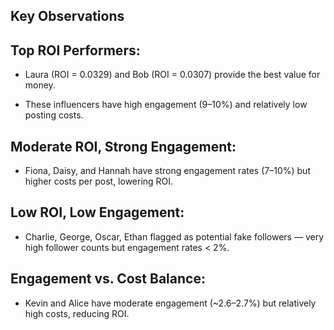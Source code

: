 ## Key Observations
## Top ROI Performers:
- Laura (ROI = 0.0329) and Bob (ROI = 0.0307) provide the best value for money.

- These influencers have high engagement (9–10%) and relatively low posting costs.

## Moderate ROI, Strong Engagement:

- Fiona, Daisy, and Hannah have strong engagement rates (7–10%) but higher costs per post, lowering ROI.

## Low ROI, Low Engagement:

- Charlie, George, Oscar, Ethan flagged as potential fake followers — very high follower counts but engagement rates < 2%.

## Engagement vs. Cost Balance:

- Kevin and Alice have moderate engagement (~2.6–2.7%) but relatively high costs, reducing ROI.

